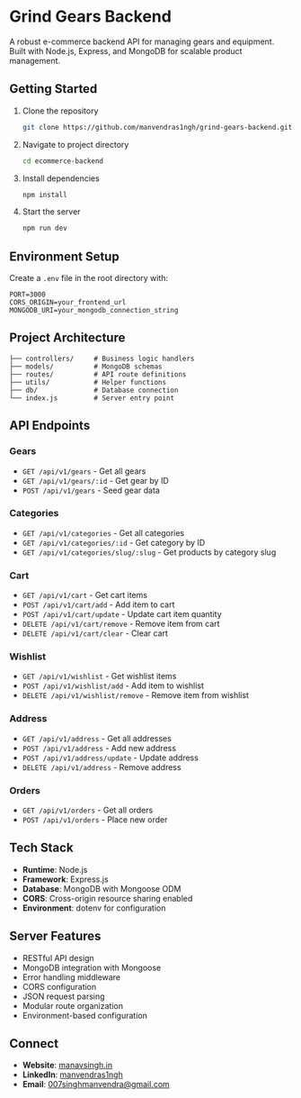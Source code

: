 # Grind Gears Backend

A robust e-commerce backend API for managing gears and equipment.
Built with Node.js, Express, and MongoDB for scalable product management.

## Getting Started

1. Clone the repository

   ```bash
   git clone https://github.com/manvendras1ngh/grind-gears-backend.git
   ```

2. Navigate to project directory

   ```bash
   cd ecommerce-backend
   ```

3. Install dependencies

   ```bash
   npm install
   ```

4. Start the server
   ```bash
   npm run dev
   ```

## Environment Setup

Create a `.env` file in the root directory with:

```env
PORT=3000
CORS_ORIGIN=your_frontend_url
MONGODB_URI=your_mongodb_connection_string
```

## Project Architecture

```
├── controllers/     # Business logic handlers
├── models/          # MongoDB schemas
├── routes/          # API route definitions
├── utils/           # Helper functions
├── db/              # Database connection
└── index.js         # Server entry point
```

## API Endpoints

### Gears

- `GET /api/v1/gears` - Get all gears
- `GET /api/v1/gears/:id` - Get gear by ID
- `POST /api/v1/gears` - Seed gear data

### Categories

- `GET /api/v1/categories` - Get all categories
- `GET /api/v1/categories/:id` - Get category by ID
- `GET /api/v1/categories/slug/:slug` - Get products by category slug

### Cart

- `GET /api/v1/cart` - Get cart items
- `POST /api/v1/cart/add` - Add item to cart
- `POST /api/v1/cart/update` - Update cart item quantity
- `DELETE /api/v1/cart/remove` - Remove item from cart
- `DELETE /api/v1/cart/clear` - Clear cart

### Wishlist

- `GET /api/v1/wishlist` - Get wishlist items
- `POST /api/v1/wishlist/add` - Add item to wishlist
- `DELETE /api/v1/wishlist/remove` - Remove item from wishlist

### Address

- `GET /api/v1/address` - Get all addresses
- `POST /api/v1/address` - Add new address
- `POST /api/v1/address/update` - Update address
- `DELETE /api/v1/address` - Remove address

### Orders

- `GET /api/v1/orders` - Get all orders
- `POST /api/v1/orders` - Place new order

## Tech Stack

- **Runtime**: Node.js
- **Framework**: Express.js
- **Database**: MongoDB with Mongoose ODM
- **CORS**: Cross-origin resource sharing enabled
- **Environment**: dotenv for configuration

## Server Features

- RESTful API design
- MongoDB integration with Mongoose
- Error handling middleware
- CORS configuration
- JSON request parsing
- Modular route organization
- Environment-based configuration

## Connect

- **Website**: [manavsingh.in](https://manavsingh.in)
- **LinkedIn**: [manvendras1ngh](https://www.linkedin.com/in/manvendras1ngh/)
- **Email**: [007singhmanvendra@gmail.com](mailto:007singhmanvendra@gmail.com)
